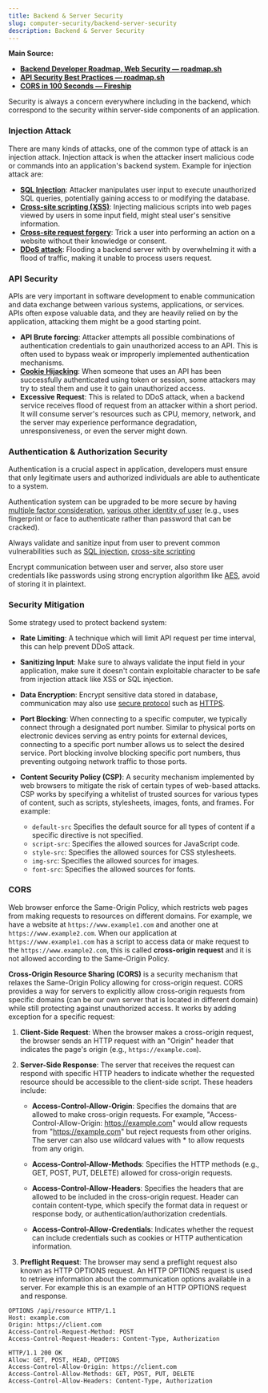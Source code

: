 ```yaml
---
title: Backend & Server Security
slug: computer-security/backend-server-security
description: Backend & Server Security
---
```


**Main Source:**

- **[Backend Developer Roadmap, Web Security — roadmap.sh](https://roadmap.sh/backend)**
- **[API Security Best Practices — roadmap.sh](https://roadmap.sh/best-practices/api-security)**
- **[CORS in 100 Seconds — Fireship](https://youtu.be/4KHiSt0oLJ0?si=YOAgWDaYEHJRCFoH)**

Security is always a concern everywhere including in the backend, which correspond to the security within server-side components of an application.

### Injection Attack

There are many kinds of attacks, one of the common type of attack is an injection attack. Injection attack is when the attacker insert malicious code or commands into an application's backend system. Example for injection attack are:

- **[SQL Injection](/computer-security/web-security#sql-injection)**: Attacker manipulates user input to execute unauthorized SQL queries, potentially gaining access to or modifying the database.
- **[Cross-site scripting (XSS)](/computer-security/web-security#cross-site-scripting-xss)**: Injecting malicious scripts into web pages viewed by users in some input field, might steal user's sensitive information.
- **[Cross-site request forgery](/computer-security/web-security#cross-site-request-forgery)**: Trick a user into performing an action on a website without their knowledge or consent.
- **[DDoS attack](/computer-security/network-security#ddos-attack)**: Flooding a backend server with by overwhelming it with a flood of traffic, making it unable to process users request.

### API Security

APIs are very important in software development to enable communication and data exchange between various systems, applications, or services. APIs often expose valuable data, and they are heavily relied on by the application, attacking them might be a good starting point.

- **API Brute forcing**: Attacker attempts all possible combinations of authentication credentials to gain unauthorized access to an API. This is often used to bypass weak or improperly implemented authentication mechanisms.
- **[Cookie Hijacking](/computer-security/web-security#cookie-hijacking)**: When someone that uses an API has been successfully authenticated using token or session, some attackers may try to steal them and use it to gain unauthorized access.
- **Excessive Request**: This is related to DDoS attack, when a backend service receives flood of request from an attacker within a short period. It will consume server's resources such as CPU, memory, network, and the server may experience performance degradation, unresponsiveness, or even the server might down.

### Authentication & Authorization Security

Authentication is a crucial aspect in application, developers must ensure that only legitimate users and authorized individuals are able to authenticate to a system.

Authentication system can be upgraded to be more secure by having [multiple factor consideration](/backend-system/authentication#authentication-factor-number), [various other identity of user](/backend-system/authentication#authentication-factor) (e.g., uses fingerprint or face to authenticate rather than password that can be cracked).

Always validate and sanitize input from user to prevent common vulnerabilities such as [SQL injection](/computer-security/web-security#sql-injection), [cross-site scripting](/computer-security/web-security#cross-site-scripting-xss)

Encrypt communication between user and server, also store user credentials like passwords using strong encryption algorithm like [AES](/computer-security/aes), avoid of storing it in plaintext.

### Security Mitigation

Some strategy used to protect backend system:

- **Rate Limiting**: A technique which will limit API request per time interval, this can help prevent DDoS attack.
- **Sanitizing Input**: Make sure to always validate the input field in your application, make sure it doesn't contain exploitable character to be safe from injection attack like XSS or SQL injection.
- **Data Encryption**: Encrypt sensitive data stored in database, communication may also use [secure protocol](/computer-networking/network-encryption) such as [HTTPS](/computer-networking/http-https#https).
- **Port Blocking**: When connecting to a specific computer, we typically connect through a designated port number. Similar to physical ports on electronic devices serving as entry points for external devices, connecting to a specific port number allows us to select the desired service. Port blocking involve blocking specific port numbers, thus preventing outgoing network traffic to those ports.
- **Content Security Policy (CSP)**: A security mechanism implemented by web browsers to mitigate the risk of certain types of web-based attacks. CSP works by specifying a whitelist of trusted sources for various types of content, such as scripts, stylesheets, images, fonts, and frames. For example:

  - `default-src` Specifies the default source for all types of content if a specific directive is not specified.
  - `script-src`: Specifies the allowed sources for JavaScript code.
  - `style-src`: Specifies the allowed sources for CSS stylesheets.
  - `img-src`: Specifies the allowed sources for images.
  - `font-src`: Specifies the allowed sources for fonts.

### CORS

Web browser enforce the Same-Origin Policy, which restricts web pages from making requests to resources on different domains. For example, we have a website at `https://www.example1.com` and another one at `https://www.example2.com`. When our application at `https://www.example1.com` has a script to access data or make request to the `https://www.example2.com`, this is called **cross-origin request** and it is not allowed according to the Same-Origin Policy.

**Cross-Origin Resource Sharing (CORS)** is a security mechanism that relaxes the Same-Origin Policy allowing for cross-origin request. CORS provides a way for servers to explicitly allow cross-origin requests from specific domains (can be our own server that is located in different domain) while still protecting against unauthorized access. It works by adding exception for a specific request:

1. **Client-Side Request**: When the browser makes a cross-origin request, the browser sends an HTTP request with an "Origin" header that indicates the page's origin (e.g., `https://example.com`).

2. **Server-Side Response**: The server that receives the request can respond with specific HTTP headers to indicate whether the requested resource should be accessible to the client-side script. These headers include:

   - **Access-Control-Allow-Origin**: Specifies the domains that are allowed to make cross-origin requests. For example, "Access-Control-Allow-Origin: https://example.com" would allow requests from "https://example.com" but reject requests from other origins. The server can also use wildcard values with \* to allow requests from any origin.

   - **Access-Control-Allow-Methods**: Specifies the HTTP methods (e.g., GET, POST, PUT, DELETE) allowed for cross-origin requests.

   - **Access-Control-Allow-Headers**: Specifies the headers that are allowed to be included in the cross-origin request. Header can contain content-type, which specify the format data in request or response body, or authentication/authorization credentials.

   - **Access-Control-Allow-Credentials**: Indicates whether the request can include credentials such as cookies or HTTP authentication information.

3. **Preflight Request**: The browser may send a preflight request also known as HTTP OPTIONS request. An HTTP OPTIONS request is used to retrieve information about the communication options available in a server. For example this is an example of an HTTP OPTIONS request and response.

```http
OPTIONS /api/resource HTTP/1.1
Host: example.com
Origin: https://client.com
Access-Control-Request-Method: POST
Access-Control-Request-Headers: Content-Type, Authorization
```

```http
HTTP/1.1 200 OK
Allow: GET, POST, HEAD, OPTIONS
Access-Control-Allow-Origin: https://client.com
Access-Control-Allow-Methods: GET, POST, PUT, DELETE
Access-Control-Allow-Headers: Content-Type, Authorization
```
